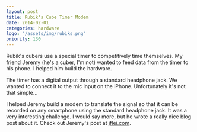```yaml
---
layout: post
title: Rubik's Cube Timer Modem
date: 2014-02-01
categories: hardware
logo: "/assets/img/rubiks.png"
priority: 130
---
```

Rubik's cubers use a special timer to competitively time themselves. My friend Jeremy (he's a cuber, I'm not) wanted to feed data from the timer to his phone. I helped him build the hardware.

The timer has a digital output through a standard headphone jack. We wanted to connect it to the mic input on the iPhone. Unfortunately it's not that simple...

I helped Jeremy build a modem to translate the signal so that it can be recorded on any smartphone using the standard headphone jack. It was a very interesting challenge. I would say more, but he wrote a really nice blog post about it. Check out Jeremy's post at [jflei.com](http://www.jflei.com).
